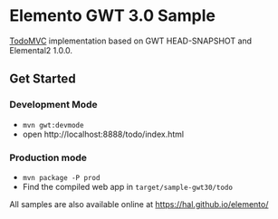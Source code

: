 # Elemento GWT 3.0 Sample

[TodoMVC](http://todomvc.com/) implementation based on GWT HEAD-SNAPSHOT and Elemental2 1.0.0.

## Get Started

### Development Mode

- `mvn gwt:devmode`
- open http://localhost:8888/todo/index.html

### Production mode

- `mvn package -P prod`
- Find the compiled web app in `target/sample-gwt30/todo`

All samples are also available online at https://hal.github.io/elemento/
